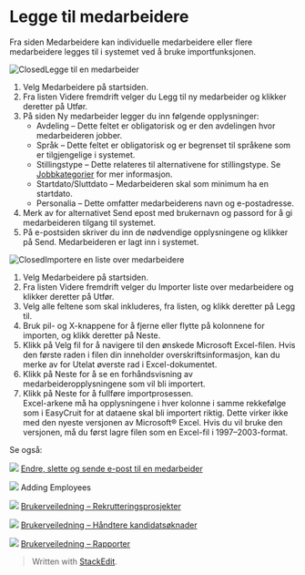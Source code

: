 # Legge til medarbeidere

Fra siden  Medarbeidere  kan individuelle medarbeidere eller flere medarbeidere legges til i systemet ved å bruke importfunksjonen.

![Closed](../Skins/Default/Stylesheets/Images/transparent.gif)Legge til en medarbeider

1.  Velg  Medarbeidere  på  startsiden.
2.  Fra listen  Videre fremdrift  velger du  Legg til ny medarbeider  og klikker deretter på  Utfør.
3.  På siden  Ny medarbeider  legger du inn følgende opplysninger:
    -   Avdeling  – Dette feltet er obligatorisk og er den avdelingen hvor medarbeideren jobber.
    -   Språk  – Dette feltet er obligatorisk og er begrenset til språkene som er tilgjengelige i systemet.
    -   Stillingstype  – Dette relateres til alternativene for stillingstype. Se  [Jobbkategorier](job_categories.htm)  for mer informasjon.
    -   Startdato/Sluttdato  – Medarbeideren skal som minimum ha en startdato.
    -   Personalia  – Dette omfatter medarbeiderens navn og e-postadresse.
4.  Merk av for alternativet  Send epost med brukernavn og passord  for å gi medarbeideren tilgang til systemet.
5.  På e-postsiden skriver du inn de nødvendige opplysningene og klikker på  Send. Medarbeideren er lagt inn i systemet.

![Closed](../Skins/Default/Stylesheets/Images/transparent.gif)Importere en liste over medarbeidere

1.  Velg  Medarbeidere  på  startsiden.
2.  Fra listen  Videre fremdrift  velger du Importer liste over medarbeidere og klikker deretter på  Utfør.
3.  Velg alle feltene som skal inkluderes, fra listen, og klikk deretter på  Legg til.
4.  Bruk pil- og X-knappene for å fjerne eller flytte på kolonnene for importen, og klikk deretter på  Neste.
5.  Klikk på  Velg fil  for å navigere til den ønskede Microsoft Excel-filen. Hvis den første raden i filen din inneholder overskriftsinformasjon, kan du merke av for  Utelat øverste rad i Excel-dokumentet.
6.  Klikk på  Neste  for å se en forhåndsvisning av medarbeideropplysningene som vil bli importert.
7.  Klikk på  Neste  for å fullføre importprosessen.  
    Excel-arkene må ha opplysningene i hver kolonne i samme rekkefølge som i EasyCruit for at dataene skal bli importert riktig. Dette virker ikke med den nyeste versjonen av Microsoft® Excel. Hvis du vil bruke den versjonen, må du først lagre filen som en Excel-fil i 1997–2003-format.

Se også:

![](../Resources/Images/icon-document-link.png)  [Endre, slette og sende e-post til en medarbeider](edit_delete_and_email_an_employee.htm)

![](../Resources/Images/icon-document-link.png)  Adding Employees

![](../Resources/Images/icon-document-link.png)  [Brukerveiledning – Rekrutteringsprosjekter](guide_for_users_vacancies.htm)

![](../Resources/Images/icon-document-link.png)  [Brukerveiledning – Håndtere kandidatsøknader](guide_for_users_handling_candidate_applications.htm)

![](../Resources/Images/icon-document-link.png)  [Brukerveiledning – Rapporter](guide_for_users_reports.htm)


> Written with [StackEdit](https://stackedit.io/).
<!--stackedit_data:
eyJoaXN0b3J5IjpbLTE3MDM2NTM1NzhdfQ==
-->